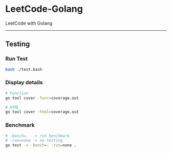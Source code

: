 # LeetCode-Golang
LeetCode with Golang

---

## Testing

### Run Test

```bash
bash ./test.bash
```

### Display details
```bash
# Function
go tool cover -func=coverage.out

# HTML
go tool cover -html=coverage.out
```

### Benchmark
```bash
# -bench=.  -> run benchmark
# -run=none -> no testing
go test -v -bench=. -run=none .
```